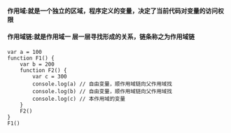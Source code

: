 #### 作用域:就是一个独立的区域，程序定义的变量，决定了当前代码对变量的访问权限





#### 作用域链:就是作用域一 层一层寻找形成的关系，链条称之为作用域链 

```
var a = 100
function F1() {
    var b = 200
    function F2() {
        var c = 300
        console.log(a) // 自由变量，顺作用域链向父作用域找
        console.log(b) // 自由变量，顺作用域链向父作用域找
        console.log(c) // 本作用域的变量
    }
    F2()
}
F1()

```

